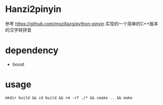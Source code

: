 # Hanzi2pinyin
参考 https://github.com/mozillazg/python-pinyin 实现的一个简单的C++版本的汉字转拼音
# dependency
* boost

# usage
`mkdir build && cd build && rm -rf ./* && cmake .. && make`
